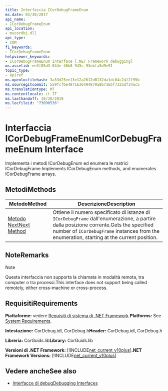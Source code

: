 ```yaml
---
title: Interfaccia ICorDebugFrameEnum
ms.date: 03/30/2017
api_name:
- ICorDebugFrameEnum
api_location:
- mscordbi.dll
api_type:
- COM
f1_keywords:
- ICorDebugFrameEnum
helpviewer_keywords:
- ICorDebugFrameEnum interface [.NET Framework debugging]
ms.assetid: ee3f85d3-044e-46b8-945c-93ebfa5d9e91
topic_type:
- apiref
ms.openlocfilehash: 3a33d25ee13e12a2612d0132da1dc84c24f2f95b
ms.sourcegitcommit: 559fcfbe4871636494870a8b716bf7325df34ac5
ms.translationtype: MT
ms.contentlocale: it-IT
ms.lasthandoff: 10/30/2019
ms.locfileid: "73090536"
---
```

# <a name="icordebugframeenum-interface"></a><span data-ttu-id="e92b8-102">Interfaccia ICorDebugFrameEnum</span><span class="sxs-lookup"><span data-stu-id="e92b8-102">ICorDebugFrameEnum Interface</span></span>

<span data-ttu-id="e92b8-103">Implementa i metodi ICorDebugEnum ed enumera le matrici ICorDebugFrame.</span><span class="sxs-lookup"><span data-stu-id="e92b8-103">Implements ICorDebugEnum methods, and enumerates ICorDebugFrame arrays.</span></span>  
  
## <a name="methods"></a><span data-ttu-id="e92b8-104">Metodi</span><span class="sxs-lookup"><span data-stu-id="e92b8-104">Methods</span></span>  
  
|<span data-ttu-id="e92b8-105">Metodo</span><span class="sxs-lookup"><span data-stu-id="e92b8-105">Method</span></span>|<span data-ttu-id="e92b8-106">Descrizione</span><span class="sxs-lookup"><span data-stu-id="e92b8-106">Description</span></span>|  
|------------|-----------------|  
|[<span data-ttu-id="e92b8-107">Metodo Next</span><span class="sxs-lookup"><span data-stu-id="e92b8-107">Next Method</span></span>](../../../../docs/framework/unmanaged-api/debugging/icordebugframeenum-next-method.md)|<span data-ttu-id="e92b8-108">Ottiene il numero specificato di istanze di `ICorDebugFrame` dall'enumerazione, a partire dalla posizione corrente.</span><span class="sxs-lookup"><span data-stu-id="e92b8-108">Gets the specified number of `ICorDebugFrame` instances from the enumeration, starting at the current position.</span></span>|  
  
## <a name="remarks"></a><span data-ttu-id="e92b8-109">Note</span><span class="sxs-lookup"><span data-stu-id="e92b8-109">Remarks</span></span>  
  
> [!NOTE]
> <span data-ttu-id="e92b8-110">Questa interfaccia non supporta la chiamata in modalità remota, tra computer o tra processi.</span><span class="sxs-lookup"><span data-stu-id="e92b8-110">This interface does not support being called remotely, either cross-machine or cross-process.</span></span>  
  
## <a name="requirements"></a><span data-ttu-id="e92b8-111">Requisiti</span><span class="sxs-lookup"><span data-stu-id="e92b8-111">Requirements</span></span>  
 <span data-ttu-id="e92b8-112">**Piattaforme:** vedere [Requisiti di sistema di .NET Framework](../../../../docs/framework/get-started/system-requirements.md).</span><span class="sxs-lookup"><span data-stu-id="e92b8-112">**Platforms:** See [System Requirements](../../../../docs/framework/get-started/system-requirements.md).</span></span>  
  
 <span data-ttu-id="e92b8-113">**Intestazione:** CorDebug.idl, CorDebug.h</span><span class="sxs-lookup"><span data-stu-id="e92b8-113">**Header:** CorDebug.idl, CorDebug.h</span></span>  
  
 <span data-ttu-id="e92b8-114">**Libreria:** CorGuids.lib</span><span class="sxs-lookup"><span data-stu-id="e92b8-114">**Library:** CorGuids.lib</span></span>  
  
 <span data-ttu-id="e92b8-115">**Versioni di .NET Framework:** [!INCLUDE[net_current_v10plus](../../../../includes/net-current-v10plus-md.md)]</span><span class="sxs-lookup"><span data-stu-id="e92b8-115">**.NET Framework Versions:** [!INCLUDE[net_current_v10plus](../../../../includes/net-current-v10plus-md.md)]</span></span>  
  
## <a name="see-also"></a><span data-ttu-id="e92b8-116">Vedere anche</span><span class="sxs-lookup"><span data-stu-id="e92b8-116">See also</span></span>

- [<span data-ttu-id="e92b8-117">Interfacce di debug</span><span class="sxs-lookup"><span data-stu-id="e92b8-117">Debugging Interfaces</span></span>](../../../../docs/framework/unmanaged-api/debugging/debugging-interfaces.md)
